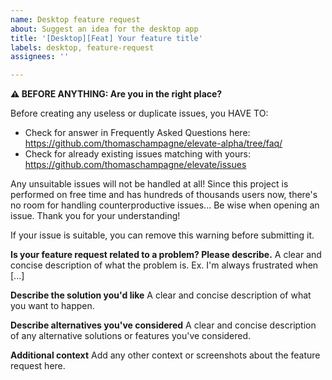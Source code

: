 ```yaml
---
name: Desktop feature request
about: Suggest an idea for the desktop app
title: '[Desktop][Feat] Your feature title'
labels: desktop, feature-request
assignees: ''

---
```


**⚠ BEFORE ANYTHING: Are you in the right place?**

Before creating any useless or duplicate issues, you HAVE TO:

* Check for answer in Frequently Asked Questions here: https://github.com/thomaschampagne/elevate-alpha/tree/faq/
* Check for already existing issues matching with yours: https://github.com/thomaschampagne/elevate/issues

Any unsuitable issues will not be handled at all! Since this project is performed on free time and has hundreds
of thousands users now, there's no room for handling counterproductive issues... Be wise when opening an issue.
Thank you for your understanding!

If your issue is suitable, you can remove this warning before submitting it.

**Is your feature request related to a problem? Please describe.**
A clear and concise description of what the problem is. Ex. I'm always frustrated when [...]

**Describe the solution you'd like**
A clear and concise description of what you want to happen.

**Describe alternatives you've considered**
A clear and concise description of any alternative solutions or features you've considered.

**Additional context**
Add any other context or screenshots about the feature request here.
